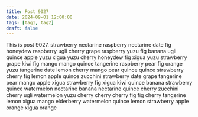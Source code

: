 ```yaml
---
title: Post 9027
date: 2024-09-01 12:00:00
tags: [tag1, tag2]
draft: false
---
```

This is post 9027.
strawberry
nectarine
raspberry
nectarine
date
fig
honeydew
raspberry
ugli
cherry
grape
raspberry
yuzu
fig
banana
ugli
quince
apple
yuzu
xigua
yuzu
cherry
honeydew
fig
xigua
yuzu
strawberry
grape
kiwi
fig
mango
mango
quince
tangerine
raspberry
pear
fig
orange
yuzu
tangerine
date
lemon
cherry
mango
pear
quince
quince
strawberry
cherry
fig
lemon
apple
quince
zucchini
strawberry
date
grape
tangerine
pear
mango
apple
xigua
strawberry
fig
xigua
kiwi
quince
banana
strawberry
quince
watermelon
nectarine
banana
nectarine
quince
cherry
zucchini
cherry
ugli
watermelon
yuzu
cherry
cherry
cherry
fig
fig
cherry
tangerine
lemon
xigua
mango
elderberry
watermelon
quince
lemon
strawberry
apple
orange
xigua
orange

